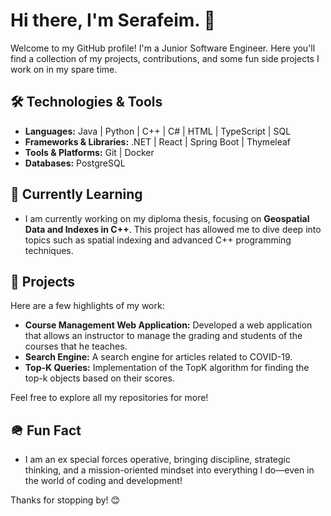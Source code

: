 # Hi there, I'm Serafeim. 👋

Welcome to my GitHub profile! I'm a Junior Software Engineer. Here you'll find a collection of my projects, contributions, and some fun side projects I work on in my spare time.

## 🛠️ Technologies & Tools

- **Languages:** Java | Python | C++ | C# | HTML | TypeScript | SQL
- **Frameworks & Libraries:** .NET | React | Spring Boot | Thymeleaf
- **Tools & Platforms:** Git | Docker
- **Databases:** PostgreSQL

## 🌱 Currently Learning

- I am currently working on my diploma thesis, focusing on **Geospatial Data and Indexes in C++**.
  This project has allowed me to dive deep into topics such as spatial indexing and advanced C++ programming techniques.

## 💼 Projects

Here are a few highlights of my work:

- **Course Management Web Application:** Developed a web application that allows an instructor to manage the grading and students of the courses that he teaches.
- **Search Engine:** A search engine for articles related to COVID-19.
- **Top-K Queries:** Implementation of the TopK algorithm for finding the top-k objects based on their scores.

Feel free to explore all my repositories for more!

## 🪖 Fun Fact

- I am an ex special forces operative, bringing discipline, strategic thinking, and a mission-oriented mindset into everything I do—even in the world of coding and development!

Thanks for stopping by! 😊

